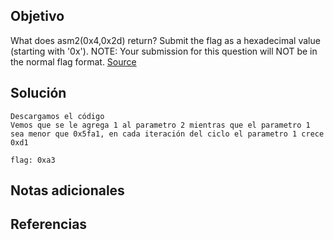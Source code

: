 ## Objetivo

What does asm2(0x4,0x2d) return? Submit the flag as a hexadecimal value (starting with '0x'). NOTE: Your submission for this question will NOT be in the normal flag format. [Source](https://jupiter.challenges.picoctf.org/static/ceac75672637589213b952abe32c84b3/test.S)
## Solución

```
Descargamos el código
Vemos que se le agrega 1 al parametro 2 mientras que el parametro 1 sea menor que 0x5fa1, en cada iteración del ciclo el parametro 1 crece 0xd1

flag: 0xa3

```

## Notas adicionales

## Referencias